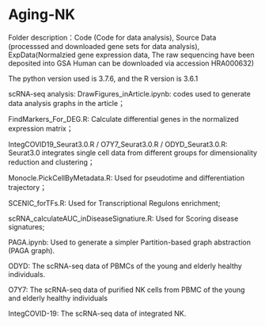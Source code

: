 # Aging-NK

Folder description：Code (Code for data analysis), Source Data (processsed and downloaded gene sets for data analysis), ExpData(Normalzied gene expression data, The raw sequencing have been deposited into GSA Human can be downloaded via accession HRA000632)

The python version used is 3.7.6, and the R version is 3.6.1

scRNA-seq analysis:
DrawFigures_inArticle.ipynb: codes used to generate data analysis graphs in the article；

FindMarkers_For_DEG.R: Calculate differential genes in the normalized expression matrix；

IntegCOVID19_Seurat3.0.R / O7Y7_Seurat3.0.R / ODYD_Seurat3.0.R: Seurat3.0 integrates single cell data from different groups for dimensionality reduction and clustering；

Monocle.PickCellByMetadata.R: Used for pseudotime and differentiation trajectory；

SCENIC_forTFs.R: Used for Transcriptional Regulons enrichment;

scRNA_calculateAUC_inDiseaseSignatiure.R: Used for Scoring disease signatures;

PAGA.ipynb: Used to generate a simpler Partition-based graph abstraction (PAGA graph).

ODYD: The scRNA-seq data of PBMCs of the young and elderly healthy individuals.

O7Y7: The scRNA-seq data of purified NK cells from PBMC of the young and elderly healthy individuals

IntegCOVID-19:  The scRNA-seq data of integrated NK.

